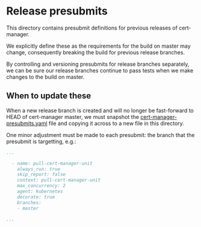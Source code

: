 # Release presubmits

This directory contains presubmit definitions for previous releases of cert-manager.

We explicitly define these as the requirements for the build on master may change,
consequently breaking the build for previous release branches.

By controlling and versioning presubmits for release branches separately, we can
be sure our release branches continue to pass tests when we make changes to the
build on master.

## When to update these

When a new release branch is created and will no longer be fast-forward to HEAD
of cert-manager master, we must snapshot the
[cert-manager-presubmits.yaml](../cert-manager-presubmits.yaml) file and copying
it across to a new file in this directory.

One minor adjustment must be made to each presubmit: the branch that the presubmit
is targetting, e.g.:

```yaml
...

  - name: pull-cert-manager-unit
    always_run: true
    skip_report: false
    context: pull-cert-manager-unit
    max_concurrency: 2
    agent: kubernetes
    decorate: true
    branches:
    - master

...
```
